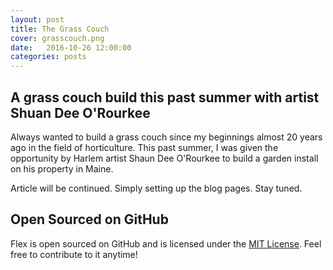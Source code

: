 ```yaml
---
layout: post
title: The Grass Couch
cover: grasscouch.png
date:   2016-10-26 12:00:00
categories: posts
---
```


## A grass couch build this past summer with artist Shuan Dee O'Rourkee

Always wanted to build a grass couch since my beginnings almost 20 years
ago in the field of horticulture. This past summer, I was given the opportunity
by Harlem artist Shaun Dee O'Rourkee to build a garden install on his 
property in Maine. 

Article will be continued. Simply setting up the blog pages. Stay tuned. 


## Open Sourced on GitHub

Flex is open sourced on GitHub 
and is licensed under the [MIT License](http://opensource.org/licenses/MIT).
 Feel free to contribute to it anytime!
